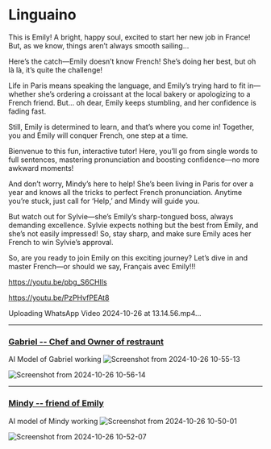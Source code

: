 # Linguaino

This is Emily!
A bright, happy soul, excited to start her new job in France! But, as we know, things aren’t always smooth sailing...

Here’s the catch—Emily doesn’t know French!
She’s doing her best, but oh là là, it’s quite the challenge!

Life in Paris means speaking the language, and Emily’s trying hard to fit in—whether she’s ordering a croissant at the local bakery or apologizing to a French friend.
But… oh dear, Emily keeps stumbling, and her confidence is fading fast.

Still, Emily is determined to learn, and that’s where you come in!
Together, you and Emily will conquer French, one step at a time.

Bienvenue to this fun, interactive tutor! Here, you’ll go from single words to full sentences, mastering pronunciation and boosting confidence—no more awkward moments!

And don’t worry, Mindy’s here to help!
She’s been living in Paris for over a year and knows all the tricks to perfect French pronunciation. Anytime you’re stuck, just call for ‘Help,’ and Mindy will guide you.

But watch out for Sylvie—she’s Emily’s sharp-tongued boss, always demanding excellence. Sylvie expects nothing but the best from Emily, and she’s not easily impressed! So, stay sharp, and make sure Emily aces her French to win Sylvie’s approval.

So, are you ready to join Emily on this exciting journey?
Let’s dive in and master French—or should we say, Français avec Emily!!!

https://youtu.be/pbg_S6CHIls

https://youtu.be/PzPHvfPEAt8

Uploading WhatsApp Video 2024-10-26 at 13.14.56.mp4…


---
### [Gabriel -- Chef and Owner of restraunt](https://hono-barista.abhiruppaul1249.workers.dev/chat)

AI Model of Gabriel working
![Screenshot from 2024-10-26 10-55-13](https://github.com/user-attachments/assets/b4958b1f-e75f-457f-a904-6e3db7072ddb)

![Screenshot from 2024-10-26 10-56-14](https://github.com/user-attachments/assets/c0daa174-8261-4a2b-ba4f-975c94a2f770)

---
### [Mindy -- friend of Emily](https://ai-mindy.abhiruppaul1249.workers.dev/)

AI model of Mindy working
![Screenshot from 2024-10-26 10-50-01](https://github.com/user-attachments/assets/0e5d0874-69ea-4575-8093-8889fee4d2f0)

![Screenshot from 2024-10-26 10-52-07](https://github.com/user-attachments/assets/48b37b15-fde7-466e-b7d4-e247107892b2)






